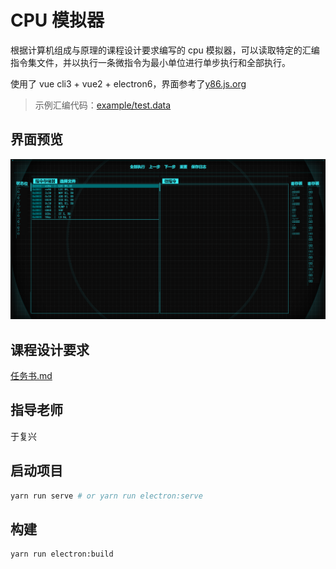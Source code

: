 # CPU 模拟器

根据计算机组成与原理的课程设计要求编写的 cpu 模拟器，可以读取特定的汇编指令集文件，并以执行一条微指令为最小单位进行单步执行和全部执行。

使用了 vue cli3 + vue2 + electron6，界面参考了[y86.js.org](https://y86.js.org/)

> 示例汇编代码：[example/test.data](example/test.data)

## 界面预览

![](example/example.gif)

## 课程设计要求

[任务书.md](example/任务书.md)

## 指导老师

于复兴

## 启动项目

```bash
yarn run serve # or yarn run electron:serve
```

## 构建

```bash
yarn run electron:build
```
